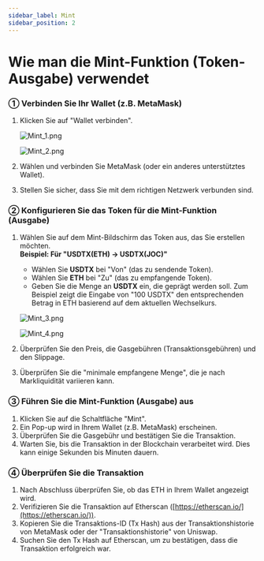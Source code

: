 ```yaml
---
sidebar_label: Mint
sidebar_position: 2
---
```


# Wie man die Mint-Funktion (Token-Ausgabe) verwendet

### **① Verbinden Sie Ihr Wallet (z.B. MetaMask)**

1. Klicken Sie auf "Wallet verbinden".
    
    ![Mint_1.png](/img/docs/Mint_1.png)
    
    ![Mint_2.png](/img/docs/Mint_2.png)
    
2. Wählen und verbinden Sie MetaMask (oder ein anderes unterstütztes Wallet).
3. Stellen Sie sicher, dass Sie mit dem richtigen Netzwerk verbunden sind.

### **② Konfigurieren Sie das Token für die Mint-Funktion (Ausgabe)**

1. Wählen Sie auf dem Mint-Bildschirm das Token aus, das Sie erstellen möchten.  
   **Beispiel: Für "USDTX(ETH) → USDTX(JOC)"**  
   - Wählen Sie **USDTX** bei "Von" (das zu sendende Token).  
   - Wählen Sie **ETH** bei "Zu" (das zu empfangende Token).  
   - Geben Sie die Menge an **USDTX** ein, die geprägt werden soll. Zum Beispiel zeigt die Eingabe von "100 USDTX" den entsprechenden Betrag in ETH basierend auf dem aktuellen Wechselkurs.
    
    ![Mint_3.png](/img/docs/Mint_3.png)

    ![Mint_4.png](/img/docs/Mint_4.png)
        
2. Überprüfen Sie den Preis, die Gasgebühren (Transaktionsgebühren) und den Slippage.  
3. Überprüfen Sie die "minimale empfangene Menge", die je nach Markliquidität variieren kann.

### **③ Führen Sie die Mint-Funktion (Ausgabe) aus**

1. Klicken Sie auf die Schaltfläche "Mint".  
2. Ein Pop-up wird in Ihrem Wallet (z.B. MetaMask) erscheinen.  
3. Überprüfen Sie die Gasgebühr und bestätigen Sie die Transaktion.  
4. Warten Sie, bis die Transaktion in der Blockchain verarbeitet wird. Dies kann einige Sekunden bis Minuten dauern.

### **④ Überprüfen Sie die Transaktion**

1. Nach Abschluss überprüfen Sie, ob das ETH in Ihrem Wallet angezeigt wird.  
2. Verifizieren Sie die Transaktion auf Etherscan ([https://etherscan.io/](https://etherscan.io/)).  
3. Kopieren Sie die Transaktions-ID (Tx Hash) aus der Transaktionshistorie von MetaMask oder der "Transaktionshistorie" von Uniswap.  
4. Suchen Sie den Tx Hash auf Etherscan, um zu bestätigen, dass die Transaktion erfolgreich war.